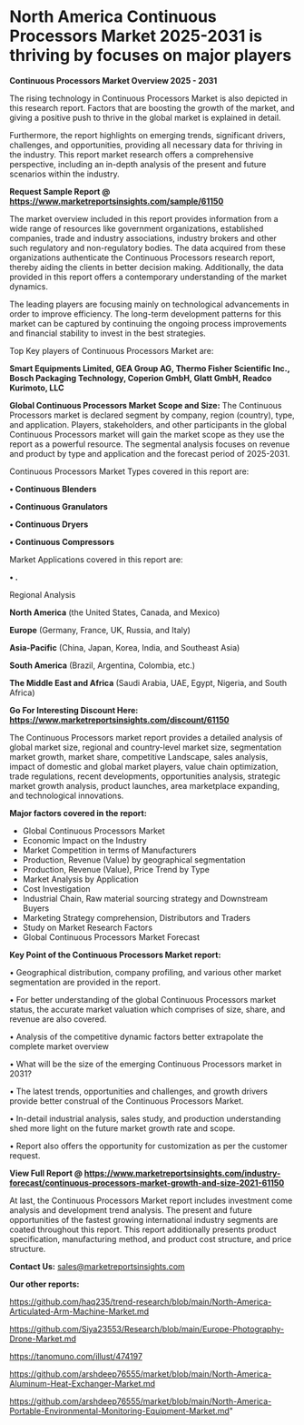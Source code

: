 # North America Continuous Processors Market 2025-2031 is thriving by focuses on major players

<Strong> Continuous Processors Market Overview 2025 - 2031</strong>

The rising technology in Continuous Processors Market is also depicted in this research report. Factors that are boosting the growth of the market, and giving a positive push to thrive in the global market is explained in detail.

Furthermore, the report highlights on emerging trends, significant drivers, challenges, and opportunities, providing all necessary data for thriving in the industry. This report market research offers a comprehensive perspective, including an in-depth analysis of the present and future scenarios within the industry.

<strong>Request Sample Report @ <a href=https://www.marketreportsinsights.com/sample/61150>https://www.marketreportsinsights.com/sample/61150</a></strong>

The market overview included in this report provides information from a wide range of resources like government organizations, established companies, trade and industry associations, industry brokers and other such regulatory and non-regulatory bodies. The data acquired from these organizations authenticate the Continuous Processors research report, thereby aiding the clients in better decision making. Additionally, the data provided in this report offers a contemporary understanding of the market dynamics.

The leading players are focusing mainly on technological advancements in order to improve efficiency. The long-term development patterns for this market can be captured by continuing the ongoing process improvements and financial stability to invest in the best strategies.

Top Key players of Continuous Processors Market are:

<strong>Smart Equipments Limited, GEA Group AG, Thermo Fisher Scientific Inc., Bosch Packaging Technology, Coperion GmbH, Glatt GmbH, Readco Kurimoto, LLC</strong>

<strong><b>Global Continuous Processors Market Scope and Size:</b></strong>
The Continuous Processors market is declared segment by company, region (country), type, and application. Players, stakeholders, and other participants in the global Continuous Processors market will gain the market scope as they use the report as a powerful resource. The segmental analysis focuses on revenue and product by type and application and the forecast period of 2025-2031.

Continuous Processors Market Types covered in this report are:

<strong>• Continuous Blenders

• Continuous Granulators

• Continuous Dryers

• Continuous Compressors</strong>

Market Applications covered in this report are:

<strong>• .</strong> 

Regional Analysis

<strong>North America</strong> (the United States, Canada, and Mexico)

<strong>Europe</strong> (Germany, France, UK, Russia, and Italy)

<strong>Asia-Pacific</strong> (China, Japan, Korea, India, and Southeast Asia)

<strong>South America</strong> (Brazil, Argentina, Colombia, etc.)

<strong>The Middle East and Africa</strong> (Saudi Arabia, UAE, Egypt, Nigeria, and South Africa)

<strong>Go For Interesting Discount Here: <a href=https://www.marketreportsinsights.com/discount/61150>https://www.marketreportsinsights.com/discount/61150</a></strong>

The Continuous Processors market report provides a detailed analysis of global market size, regional and country-level market size, segmentation market growth, market share, competitive Landscape, sales analysis, impact of domestic and global market players, value chain optimization, trade regulations, recent developments, opportunities analysis, strategic market growth analysis, product launches, area marketplace expanding, and technological innovations.

<strong><b>Major factors covered in the report:</b></strong>
<ul>
  <li>Global Continuous Processors Market </li>
  <li>Economic Impact on the Industry</li>
  <li>Market Competition in terms of Manufacturers</li>
  <li>Production, Revenue (Value) by geographical segmentation</li>
  <li>Production, Revenue (Value), Price Trend by Type</li>
  <li>Market Analysis by Application</li>
  <li>Cost Investigation</li>
  <li>Industrial Chain, Raw material sourcing strategy and Downstream Buyers</li>
  <li>Marketing Strategy comprehension, Distributors and Traders</li>
  <li>Study on Market Research Factors</li>
  <li>Global Continuous Processors Market Forecast</li>
</ul>

<strong><b>Key Point of the Continuous Processors Market report:</b></strong>

• Geographical distribution, company profiling, and various other market segmentation are provided in the report.

• For better understanding of the global Continuous Processors market status, the accurate market valuation which comprises of size, share, and revenue are also covered.

• Analysis of the competitive dynamic factors better extrapolate the complete market overview

• What will be the size of the emerging Continuous Processors market in 2031?

• The latest trends, opportunities and challenges, and growth drivers provide better construal of the Continuous Processors Market.

• In-detail industrial analysis, sales study, and production understanding shed more light on the future market growth rate and scope.

• Report also offers the opportunity for customization as per the customer request.

<strong><b>View Full Report @ <a href=https://www.marketreportsinsights.com/industry-forecast/continuous-processors-market-growth-and-size-2021-61150>https://www.marketreportsinsights.com/industry-forecast/continuous-processors-market-growth-and-size-2021-61150</a></b></strong>


At last, the Continuous Processors Market report includes investment come analysis and development trend analysis. The present and future opportunities of the fastest growing international industry segments are coated throughout this report. This report additionally presents product specification, manufacturing method, and product cost structure, and price structure.

<strong>Contact Us:</strong>
sales@marketreportsinsights.com

<strong>Our other reports:</strong>

<a href=https://github.com/haq235/trend-research/blob/main/North-America-Articulated-Arm-Machine-Market.md>https://github.com/haq235/trend-research/blob/main/North-America-Articulated-Arm-Machine-Market.md</a>

<a href=https://github.com/Siya23553/Research/blob/main/Europe-Photography-Drone-Market.md>https://github.com/Siya23553/Research/blob/main/Europe-Photography-Drone-Market.md</a>

<a href=https://tanomuno.com/illust/474197>https://tanomuno.com/illust/474197</a>

<a href=https://github.com/arshdeep76555/market/blob/main/North-America-Aluminum-Heat-Exchanger-Market.md>https://github.com/arshdeep76555/market/blob/main/North-America-Aluminum-Heat-Exchanger-Market.md</a>

<a href=https://github.com/arshdeep76555/market/blob/main/North-America-Portable-Environmental-Monitoring-Equipment-Market.md>https://github.com/arshdeep76555/market/blob/main/North-America-Portable-Environmental-Monitoring-Equipment-Market.md</a>"
